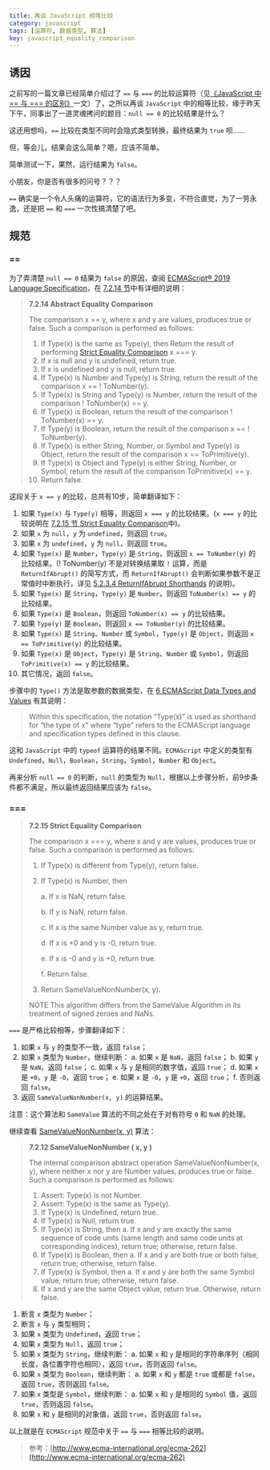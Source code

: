 ```yaml
---
title: 再谈 JavaScript 相等比较
category: javascript
tags: [运算符, 数据类型, 算法]
key: javascript_equality_comparison
---
```


## 诱因

之前写的一篇文章已经简单介绍过了 `==` 与 `===` 的比较运算符（见[《JavaScript 中 == 与 === 的区别》](/2016/11/javascript_equals_compare/)一文）了，之所以再谈 `JavaScript` 中的相等比较，缘于昨天下午，同事出了一道灵魂拷问的题目：`null == 0` 的比较结果是什么？

这还用想吗，`==` 比较在类型不同时会隐式类型转换，最终结果为 `true` 呗……

但，等会儿，结果会这么简单？嗯，应该不简单。

简单测试一下，果然，运行结果为 `false`。

小朋友，你是否有很多的问号？？？

`==` 确实是一个令人头痛的运算符，它的语法行为多变，不符合直觉，为了一劳永逸，还是把 `==` 和 `===` 一次性搞清楚了吧。

## 规范

### ==

为了弄清楚 `null == 0` 结果为 `false` 的原因，查阅 [ECMAScript® 2019 Language Specification](http://www.ecma-international.org/ecma-262/)，在 [7.2.14 节](http://www.ecma-international.org/ecma-262/#sec-abstract-equality-comparison)中有详细的说明：

> **7.2.14 Abstract Equality Comparison**
>
> The comparison x == y, where x and y are values, produces true or false. Such a comparison is performed as follows:
>
> 1. If Type(x) is the same as Type(y), then Return the result of performing [Strict Equality Comparison](http://www.ecma-international.org/ecma-262/#sec-strict-equality-comparison) x === y.
> 2. If x is null and y is undefined, return true.
> 3. If x is undefined and y is null, return true.
> 4. If Type(x) is Number and Type(y) is String, return the result of the comparison x == ! ToNumber(y).
> 5. If Type(x) is String and Type(y) is Number, return the result of the comparison ! ToNumber(x) == y.
> 6. If Type(x) is Boolean, return the result of the comparison ! ToNumber(x) == y.
> 7. If Type(y) is Boolean, return the result of the comparison x == ! ToNumber(y).
> 8. If Type(x) is either String, Number, or Symbol and Type(y) is Object, return the result of the comparison x == ToPrimitive(y).
> 9. If Type(x) is Object and Type(y) is either String, Number, or Symbol, return the result of the comparison ToPrimitive(x) == y.
> 10. Return false.

这段关于 `x == y` 的比较，总共有10步，简单翻译如下：

1. 如果 `Type(x)` 与 `Type(y)` 相等，则返回 `x === y` 的比较结果。(`x === y` 的比较说明在 [7.2.15 节 Strict Equality Comparison](http://www.ecma-international.org/ecma-262/#sec-strict-equality-comparison)中)。
2. 如果 `x` 为 `null`，`y` 为 `undefined`，则返回 `true`。
3. 如果 `x` 为 `undefined`，`y` 为 `null`，则返回 `true`。
4. 如果 `Type(x)` 是 `Number`，`Type(y)` 是 `String`，则返回 `x == ToNumber(y)` 的比较结果。(! ToNumber(y) 不是对转换结果取 `!` 运算，而是 `ReturnIfAbrupt()` 的简写方式，而 `ReturnIfAbrupt()` 会判断如果参数不是正常值时中断执行，详见 [5.2.3.4 ReturnIfAbrupt Shorthands](http://www.ecma-international.org/ecma-262/#sec-returnifabrupt-shorthands) 的说明)。
5. 如果 `Type(x)` 是 `String`，`Type(y)` 是 `Number`，则返回 `ToNumber(x) == y` 的比较结果。
6. 如果 `Type(x)` 是 `Boolean`，则返回 `ToNumber(x) == y` 的比较结果。
7. 如果 `Type(y)` 是 `Boolean`，则返回 `x == ToNumber(y)` 的比较结果。
8. 如果 `Type(x)` 是 `String`、`Number` 或 `Symbol`，`Type(y)` 是 `Object`，则返回 `x == ToPrimitive(y)` 的比较结果。
9. 如果 `Type(x)` 是 `Object`，`Type(y)` 是 `String`、`Number` 或 `Symbol`，则返回 `ToPrimitive(x) == y` 的比较结果。
10. 其它情况，返回 `false`。

步骤中的 `Type()` 方法是取参数的数据类型，在 [6 ECMAScript Data Types and Values](http://www.ecma-international.org/ecma-262/#sec-ecmascript-data-types-and-values) 有其说明：

> Within this specification, the notation “Type(x)” is used as shorthand for “the type of x” where “type” refers to the ECMAScript language and specification types defined in this clause.

这和 `JavaScript` 中的 `typeof` 运算符的结果不同。`ECMAScript` 中定义的类型有 `Undefined`，`Null`，`Boolean`，`String`，`Symbol`，`Number` 和 `Object`。

再来分析 `null == 0` 的判断，`null` 的类型为 `Null`，根据以上步骤分析，前9步条件都不满足，所以最终返回结果应该为 `false`。

### ===

> **7.2.15 Strict Equality Comparison**
>
> The comparison x === y, where x and y are values, produces true or false. Such a comparison is performed as follows:
>
> 1. If Type(x) is different from Type(y), return false.
>
> 2. If Type(x) is Number, then
>
>    a. If x is NaN, return false.
>
>    b. If y is NaN, return false.
>
>    c. If x is the same Number value as y, return true.
>
>    d. If x is +0 and y is -0, return true.
>
>    e. If x is -0 and y is +0, return true.
>
>    f. Return false.
>
> 3. Return SameValueNonNumber(x, y).
>
> NOTE    This algorithm differs from the SameValue Algorithm in its treatment of signed zeroes and NaNs.

`===` 是严格比较相等，步骤翻译如下：

1. 如果 `x` 与 `y` 的类型不一致，返回 `false`；
2. 如果 `x` 类型为 `Number`，继续判断：
   a. 如果 `x` 是 `NaN`，返回 `false`；
   b. 如果 `y` 是 `NaN`，返回 `false`；
   c. 如果 `x` 与 `y` 是相同的数字值，返回 `true`；
   d. 如果 `x` 是 `+0`，`y` 是 `-0`，返回 `true`；
   e. 如果 `x` 是 `-0`，`y` 是 `+0`，返回 `true`；
   f. 否则返回 `false`。
3. 返回 `SameValueNonNumber(x, y)` 的运算结果。

注意：这个算法和 `SameValue` 算法的不同之处在于对有符号 `0` 和 `NaN` 的处理。

继续查看 [SameValueNonNumber(x, y)](http://www.ecma-international.org/ecma-262/#sec-samevaluenonnumber) 算法：

> **7.2.12 SameValueNonNumber ( x, y )**
>
> The internal comparison abstract operation SameValueNonNumber(x, y), where neither x nor y are Number values, produces true or false. Such a comparison is performed as follows:
>
> 1. Assert: Type(x) is not Number.
> 2. Assert: Type(x) is the same as Type(y).
> 3. If Type(x) is Undefined, return true.
> 4. If Type(x) is Null, return true.
> 5. If Type(x) is String, then
>    a. If x and y are exactly the same sequence of code units (same length and same code units at corresponding indices), return true; otherwise, return false.
> 6. If Type(x) is Boolean, then
>    a. If x and y are both true or both false, return true; otherwise, return false.
> 7. If Type(x) is Symbol, then
>    a. If x and y are both the same Symbol value, return true; otherwise, return false.
> 8. If x and y are the same Object value, return true. Otherwise, return false.

1. 断言 `x` 类型为 `Number`；
2. 断言 `x` 与 `y` 类型相同；
3. 如果 `x` 类型为 `Undefined`，返回 `true`；
4. 如果 `x` 类型为 `Null`，返回 `true`；
5. 如果 `x` 类型为 `String`，继续判断：
   a. 如果 `x` 和 `y` 是相同的字符串序列（相同长度，各位置字符也相同），返回 `true`，否则返回 `false`。
6. 如果 `x` 类型为 `Boolean`，继续判断：
   a. 如果 `x` 和 `y` 都是 `true` 或都是 `false`，返回 `true`，否则返回 `false`。
7. 如果 `x` 类型是 `Symbol`，继续判断：
   a. 如果 `x` 和 `y` 是相同的 `Symbol` 值，返回 `true`，否则返回 `false`。
8. 如果 `x` 和 `y` 是相同的对象值，返回 `true`，否则返回 `false`。

以上就是在 `ECMAScript` 规范中关于 `==` 与 `===` 相等比较的说明。

> 参考：[http://www.ecma-international.org/ecma-262](http://www.ecma-international.org/ecma-262)